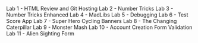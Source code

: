 
Lab 1 - HTML Review and Git Hosting
Lab 2 - Number Tricks
Lab 3 - Number Tricks Enhanced
Lab 4 - MadLibs
Lab 5 - Debugging
Lab 6 - Test Score App
Lab 7 - Super Hero Cycling Banners
Lab 8 - The Changing Caterpillar
Lab 9 - Monster Mash
Lab 10 - Account Creation Form Validation
Lab 11 - Alien Sighting Form
